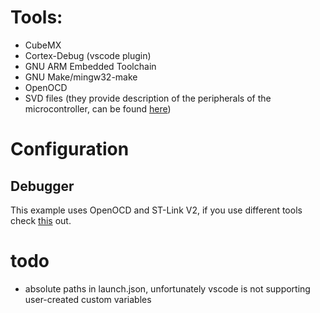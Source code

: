 # Tools:
- CubeMX
- Cortex-Debug (vscode plugin)
- GNU ARM Embedded Toolchain 
- GNU Make/mingw32-make
- OpenOCD
- SVD files (they provide description of the peripherals of the microcontroller, can be found [here](https://github.com/posborne/cmsis-svd))

# Configuration

## Debugger
This example uses OpenOCD and ST-Link V2, if you use different tools check [this](https://marcelball.ca/projects/cortex-debug/) out.

# todo
- absolute paths in launch.json, unfortunately vscode is not supporting user-created custom variables
